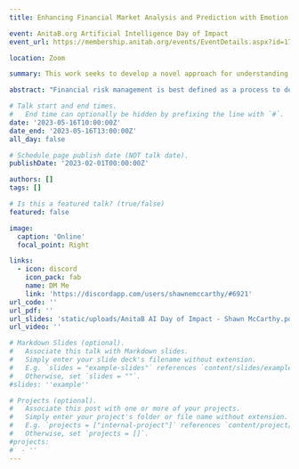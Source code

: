 ```yaml
---
title: Enhancing Financial Market Analysis and Prediction with Emotion Corpora and News Co-Occurrence Network

event: AnitaB.org Artificial Intelligence Day of Impact
event_url: https://membership.anitab.org/events/EventDetails.aspx?id=1737320

location: Zoom

summary: This work seeks to develop a novel approach for understanding how news analysis and global events influence market sentiment and performance across various sectors.

abstract: "Financial risk management is best defined as a process to deal with uncertainties resulting from financial markets.  Karen Horcher defines financial risk management as the process of identifying, assessing, and controlling financial risks that may impact an organization's ability to achieve its financial objectives. This includes identifying risks related to credit, market, liquidity, operational, and other areas, and developing strategies and techniques to mitigate those risks. (Horcher, 2011).  Emotional analysis of financial news can provide insight into market sentiment and enable investors to gain a better understanding on how the market is likely to react.  By analyzing the emotional content of news articles, organizations can gain insights into potential risks and opportunities and develop strategies to mitigate or capitalize on them."

# Talk start and end times.
#   End time can optionally be hidden by prefixing the line with `#`.
date: '2023-05-16T10:00:00Z'
date_end: '2023-05-16T13:00:00Z'
all_day: false

# Schedule page publish date (NOT talk date).
publishDate: '2023-02-01T00:00:00Z'

authors: []
tags: []

# Is this a featured talk? (true/false)
featured: false

image:
  caption: 'Online'
  focal_point: Right

links:
  - icon: discord
    icon_pack: fab
    name: DM Me
    link: 'https://discordapp.com/users/shawnemccarthy/#6921'
url_code: ''
url_pdf: ''
url_slides: 'static/uploads/AnitaB AI Day of Impact - Shawn McCarthy.pdf'
url_video: ''

# Markdown Slides (optional).
#   Associate this talk with Markdown slides.
#   Simply enter your slide deck's filename without extension.
#   E.g. `slides = "example-slides"` references `content/slides/example-slides.md`.
#   Otherwise, set `slides = ""`.
#slides: ''example''

# Projects (optional).
#   Associate this post with one or more of your projects.
#   Simply enter your project's folder or file name without extension.
#   E.g. `projects = ["internal-project"]` references `content/project/deep-learning/index.md`.
#   Otherwise, set `projects = []`.
#projects:
#  - ''
---
```


